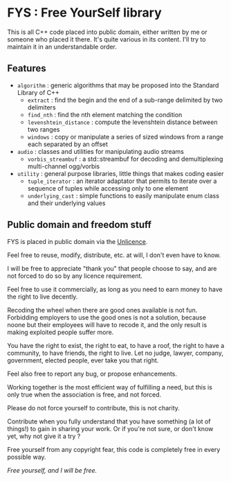 FYS : Free YourSelf library
===

This is all C++ code placed into public domain, either written by me or someone who placed it there. It's quite various in its content. I'll try to maintain it in an understandable order.

Features
--------

* `algorithm` : generic algorithms that may be proposed into the Standard Library of C++
  * `extract` : find the begin and the end of a sub-range delimited by two delimiters
  * `find_nth` : find the nth element matching the condition
  * `levenshtein_distance` : compute the levenshtein distance between two ranges
  * `windows` : copy or manipulate a series of sized windows from a range each separated by an offset
* `audio` : classes and utilities for manipulating audio streams
  * `vorbis_streambuf` : a std::streambuf for decoding and demultiplexing multi-channel ogg/vorbis
* `utility` : general purpose libraries, little things that makes coding easier
  * `tuple_iterator` : an iterator adaptator that permits to iterate over a sequence of tuples while accessing only to one element
  * `underlying_cast` : simple functions to easily manipulate enum class and their underlying values

Public domain and freedom stuff
-------------------------------

FYS is placed in public domain via the [Unlicence](http://unlicense.org/).

Feel free to reuse, modify, distribute, etc. at will, I don't even have to know.

I will be free to appreciate "thank you" that people choose to say, and are not forced to do so by any licence requirement.

Feel free to use it commercially, as long as you need to earn money to have the right to live decently.

Recoding the wheel when there are good ones available is not fun. Forbidding employers to use the good ones is not a solution, because noone but their employees will have to recode it, and the only result is making exploited people suffer more.

You have the right to exist, the right to eat, to have a roof, the right to have a community, to have friends, the right to live. Let no judge, lawyer, company, government, elected people, ever take you that right.

Feel also free to report any bug, or propose enhancements.

Working together is the most efficient way of fulfilling a need, but this is only true when the association is free, and not forced.

Please do not force yourself to contribute, this is not charity.

Contribute when you fully understand that you have something (a lot of things!) to gain in sharing your work. Or if you're not sure, or don't know yet, why not give it a try ?

Free yourself from any copyright fear, this code is completely free in every possible way.

*Free yourself, and I will be free.*
